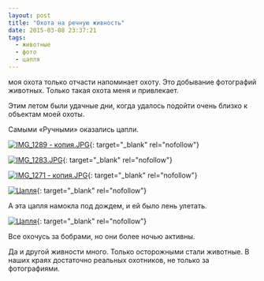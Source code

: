 ```yaml
---
layout: post
title: "Охота на речную живность"
date: 2015-03-08 23:37:21
tags:
  - животные
  - фото
  - цапля
---
```

моя охота только отчасти напоминает охоту. Это добывание фотографий
животных. Только такая охота меня и привлекает.

Этим летом были удачные дни, когда удалось подойти очень близко к
объектам моей охоты.

Самыми «Ручными» оказались цапли.

[![IMG\_1289 -
копия.JPG](https://img-fotki.yandex.ru/get/5702/13906080.50/0_9e3eb_b4e3583_XL.jpg
"IMG_1289 - копия.JPG")][1]{:
target="_blank" rel="nofollow"}



[![IMG\_1283.JPG](https://img-fotki.yandex.ru/get/5904/13906080.50/0_9e3ea_b6eb9b71_XL.jpg
"IMG_1283.JPG")][2]{: target="_blank"
rel="nofollow"}



[![IMG\_1271 -
копия.JPG](https://img-fotki.yandex.ru/get/15554/13906080.50/0_9e3e9_a0a0eac3_XL.jpg
"IMG_1271 - копия.JPG")][3]{:
target="_blank" rel="nofollow"}



[![Цапля](https://img-fotki.yandex.ru/get/9515/13906080.22/0_8cb7b_1a5f9fec_XL.jpg
"Цапля")][4]{: target="_blank"
rel="nofollow"}

А эта цапля намокла под дождем, и ей было лень улетать.

[![Цапля](https://img-fotki.yandex.ru/get/9108/13906080.22/0_8cb7c_c3c36b91_XL.jpg
"Цапля")][5]{: target="_blank"
rel="nofollow"}

Все охочусь за бобрами, но они более ночью активны.

Да и другой живности много. Только осторожными стали животные. В наших
краях достаточно реальных охотников, не только за фотографиями.



[1]: https://fotki.yandex.ru/next/users/russian-field2005/album/128556/view/648171
[2]: https://fotki.yandex.ru/next/users/russian-field2005/album/128556/view/648170
[3]: https://fotki.yandex.ru/next/users/russian-field2005/album/128556/view/648169
[4]: https://fotki.yandex.ru/next/users/russian-field2005/album/128556/view/576379?page=1
[5]: https://fotki.yandex.ru/next/users/russian-field2005/album/128556/view/576380?page=1
